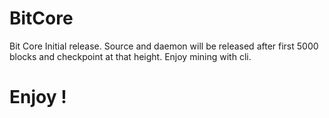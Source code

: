 # BitCore
Bit Core Initial release.
Source and daemon will be released after first 5000 blocks and checkpoint at that height.
Enjoy mining with cli. 
# Enjoy !
